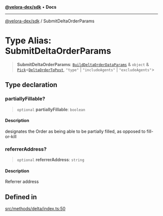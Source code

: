 [**@velora-dex/sdk**](../README.md) • **Docs**

***

[@velora-dex/sdk](../globals.md) / SubmitDeltaOrderParams

# Type Alias: SubmitDeltaOrderParams

> **SubmitDeltaOrderParams**: [`BuildDeltaOrderDataParams`](BuildDeltaOrderDataParams.md) & `object` & [`Pick`](../-internal-/type-aliases/Pick.md)\<[`DeltaOrderToPost`](../-internal-/type-aliases/DeltaOrderToPost.md), `"type"` \| `"includeAgents"` \| `"excludeAgents"`\>

## Type declaration

### partiallyFillable?

> `optional` **partiallyFillable**: `boolean`

#### Description

designates the Order as being able to be partially filled, as opposed to fill-or-kill

### referrerAddress?

> `optional` **referrerAddress**: `string`

#### Description

Referrer address

## Defined in

[src/methods/delta/index.ts:50](https://github.com/paraswap/paraswap-sdk/blob/master/src/methods/delta/index.ts#L50)
